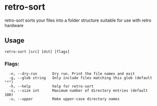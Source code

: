 # retro-sort

retro-sort sorts your files into a folder structure suitable for use with retro hardware

## Usage

```
retro-sort [src] [dst] [flags]
```

### Flags:

```
  -n, --dry-run       Dry run. Print the file names and exit
  -g, --glob string   Only include files matching this glob (default "*")
  -h, --help          help for retro-sort
  -s, --size int      Maximum number of directory entries (default 100)
  -u, --upper         Make upper-case directory names
```
